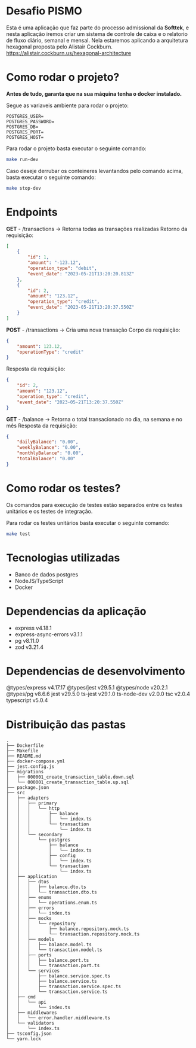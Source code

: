 # Desafio PISMO

Esta é uma aplicação que faz parte do processo admissional da **Softtek**, e nesta aplicação iremos criar um sistema de controle de caixa e o relatorio de fluxo diário, semanal e mensal.
Nela estaremos aplicando a arquitetura hexagonal proposta pelo Alistair Cockburn.
https://alistair.cockburn.us/hexagonal-architecture

# Como rodar o projeto?
**Antes de tudo, garanta que na sua máquina tenha o docker instalado.**

Segue as variaveis ambiente para rodar o projeto:
```
POSTGRES_USER=
POSTGRES_PASSWORD=
POSTGRES_DB=
POSTGRES_PORT=
POSTGRES_HOST=
```

Para rodar o projeto basta executar o seguinte comando:
```bash
make run-dev
```
Caso deseje derrubar os conteineres levantandos pelo comando acima, basta executar o seguinte comando:
```bash
make stop-dev
```

# Endpoints

**GET** - /transactions -> Retorna todas as transações realizadas
Retorno da requisição:
```json
[
    {
        "id": 1,
        "amount": "-123.12",
        "operation_type": "debit",
        "event_date": "2023-05-21T13:20:20.813Z"
    },
    {
        "id": 2,
        "amount": "123.12",
        "operation_type": "credit",
        "event_date": "2023-05-21T13:20:37.550Z"
    }
]
```
**POST** - /transactions -> Cria uma nova transação
Corpo da requisição:
```json
{
    "amount": 123.12,
    "operationType": "credit"
}
```
Resposta da requisição:
```json
{
    "id": 2,
    "amount": "123.12",
    "operation_type": "credit",
    "event_date": "2023-05-21T13:20:37.550Z"
}
```
**GET** - /balance -> Retorna o total transacionado no dia, na semana e no mês
Resposta da requisição:
```json
{
    "dailyBalance": "0.00",
    "weeklyBalance": "0.00",
    "monthlyBalance": "0.00",
    "totalBalance": "0.00"
}
```

# Como rodar os testes?
Os comandos para execução de testes estão separados entre os testes unitários e os testes de integração.

Para rodar os testes unitários basta executar o seguinte comando:
```bash
make test
```
# Tecnologias utilizadas
 - Banco de dados postgres
 - NodeJS/TypeScript
 - Docker

# Dependencias da aplicação
- express v4.18.1
- express-async-errors v3.1.1
- pg v8.11.0
- zod v3.21.4

# Dependencias de desenvolvimento
@types/express v4.17.17
@types/jest v29.5.1
@types/node v20.2.1
@types/pg v8.6.6
jest v29.5.0
ts-jest v29.1.0
ts-node-dev v2.0.0
tsc v2.0.4
typescript v5.0.4

# Distribuição das pastas

```
.
├── Dockerfile
├── Makefile
├── README.md
├── docker-compose.yml
├── jest.config.js
├── migrations
│   ├── 000001_create_transaction_table.down.sql
│   └── 000001_create_transaction_table.up.sql
├── package.json
├── src
│   ├── adapters
│   │   ├── primary
│   │   │   └── http
│   │   │       ├── balance
│   │   │       │   └── index.ts
│   │   │       └── transaction
│   │   │           └── index.ts
│   │   └── secondary
│   │       └── postgres
│   │           ├── balance
│   │           │   └── index.ts
│   │           ├── config
│   │           │   └── index.ts
│   │           └── transaction
│   │               └── index.ts
│   ├── application
│   │   ├── dtos
│   │   │   ├── balance.dto.ts
│   │   │   └── transaction.dto.ts
│   │   ├── enums
│   │   │   └── operations.enum.ts
│   │   ├── errors
│   │   │   └── index.ts
│   │   ├── mocks
│   │   │   └── repository
│   │   │       ├── balance.repository.mock.ts
│   │   │       └── transaction.repository.mock.ts
│   │   ├── models
│   │   │   ├── balance.model.ts
│   │   │   └── transaction.model.ts
│   │   ├── ports
│   │   │   ├── balance.port.ts
│   │   │   └── transaction.port.ts
│   │   └── services
│   │       ├── balance.service.spec.ts
│   │       ├── balance.service.ts
│   │       ├── transaction.service.spec.ts
│   │       └── transaction.service.ts
│   ├── cmd
│   │   └── api
│   │       └── index.ts
│   ├── middlewares
│   │   └── error.handler.middleware.ts
│   └── validators
│       └── index.ts
├── tsconfig.json
└── yarn.lock
```
